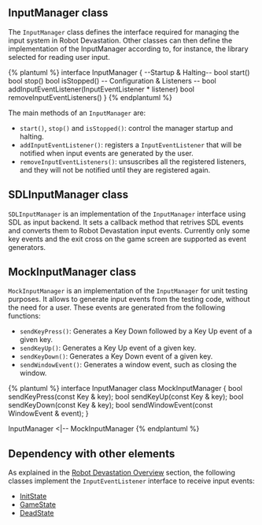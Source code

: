 ## InputManager class

The `InputManager` class defines the interface required for managing the input system in Robot Devastation. Other classes can then define the implementation of the InputManager according to, for instance, the library selected for reading user input.

{% plantuml %}
interface InputManager {
--Startup & Halting--
bool start()
bool stop()
bool isStopped()
-- Configuration & Listeners --
bool addInputEventListener(InputEventListener * listener)
bool removeInputEventListeners()
}
{% endplantuml %}

The main methods of an `InputManager` are: 
* `start()`, `stop()` and `isStopped()`: control the manager startup and halting.
* `addInputEventListener()`: registers a `InputEventListener` that will be notified when input events are generated by the user.
* `removeInputEventListeners()`: unsuscribes all the registered listeners, and they will not be notified until they are registered again.

## SDLInputManager class

`SDLInputManager` is an implementation of the `InputManager` interface using SDL as input backend. It sets a callback method that retrives SDL events and converts them to Robot Devastation input events. Currently only some key events and the exit cross on the game screen are supported as event generators.

## MockInputManager class

`MockInputManager` is an implementation of the `InputManager` for unit testing purposes.
It allows to generate input events from the testing code, without the need for a user. These events are generated from the following functions:
 
* `sendKeyPress()`: Generates a Key Down followed by a Key Up event of a given key.
* `sendKeyUp()`: Generates a Key Up event of a given key.
* `sendKeyDown()`: Generates a Key Down event of a given key.
* `sendWindowEvent()`: Generates a window event, such as closing the window.


{% plantuml %}
interface InputManager 
class MockInputManager {
bool sendKeyPress(const Key & key);
bool sendKeyUp(const Key & key);
bool sendKeyDown(const Key & key);
bool sendWindowEvent(const WindowEvent & event);
}

InputManager <|-- MockInputManager
{% endplantuml %}

## Dependency with other elements

As explained in the [Robot Devastation Overview](../general-architecture.md) section, the following classes implement the `InputEventListener` interface to receive input events:
* [InitState](../init-state.md)
* [GameState](../game-state.md)
* [DeadState](../dead-state.md)
